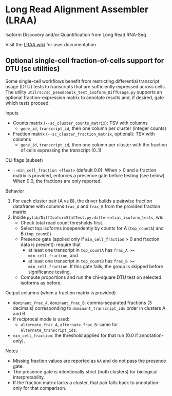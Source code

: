 # Long Read Alignment Assembler (LRAA)

Isoform Discovery and/or Quantification from Long Read RNA-Seq

Visit the [LRAA wiki](https://github.com/MethodsDev/LongReadAlignmentAssembler/wiki) for user documentation


## Optional single-cell fraction-of-cells support for DTU (sc utilities)

Some single-cell workflows benefit from restricting differential transcript usage (DTU) tests to transcripts that are sufficiently expressed across cells. The utility `util/sc/sc_pseudobulk_test_isoform_DiffUsage.py` supports an optional fraction-expression matrix to annotate results and, if desired, gate which tests proceed.

Inputs
- Counts matrix (`--sc_cluster_counts_matrix`): TSV with columns
	- `gene_id`, `transcript_id`, then one column per cluster (integer counts)
- Fraction matrix (`--sc_cluster_fraction_matrix`, optional): TSV with columns
	- `gene_id`, `transcript_id`, then one column per cluster with the fraction of cells expressing the transcript (0..1)

CLI flags (subset)
- `--min_cell_fraction <float>` (default 0.0): When > 0 and a fraction matrix is provided, enforces a presence gate before testing (see below). When 0.0, the fractions are only reported.

Behavior
1) For each cluster pair (A vs B), the driver builds a pairwise fraction dataframe with columns `frac_A` and `frac_B` from the provided fraction matrix.
2) Inside `pylib/DiffIsoformStatTest.py:differential_isoform_tests`, we:
	 - Check total read count thresholds first.
	 - Select top isoforms independently by counts for A (`top_countA`) and B (`top_countB`).
	 - Presence gate (applied only if `min_cell_fraction` > 0 and fraction data is present): require that
		 - at least one transcript in `top_countA` has `frac_A >= min_cell_fraction`, and
		 - at least one transcript in `top_countB` has `frac_B >= min_cell_fraction`.
		 If this gate fails, the group is skipped before significance testing.
	 - Compute proportions and run the chi-square DTU test on selected isoforms as before.

Output columns (when a fraction matrix is provided)
- `dominant_frac_A`, `dominant_frac_B`: comma-separated fractions (3 decimals) corresponding to `dominant_transcript_ids` order in clusters A and B.
- If reciprocal mode is used:
	- `alternate_frac_A`, `alternate_frac_B`: same for `alternate_transcript_ids`.
- `min_cell_fraction`: the threshold applied for that run (0.0 if annotation-only).

Notes
- Missing fraction values are reported as `NA` and do not pass the presence gate.
- The presence gate is intentionally strict (both clusters) for biological interpretability.
- If the fraction matrix lacks a cluster, that pair falls back to annotation-only for that comparison.
